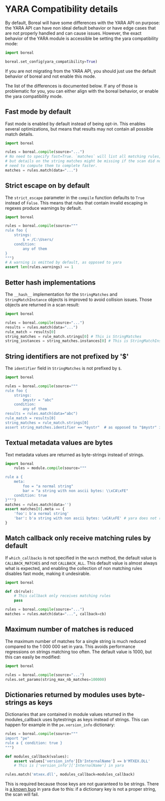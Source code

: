 # YARA Compatibility details

By default, Boreal will have some differences with the YARA API on purpose:
the YARA API can have non ideal default behavior or have edge cases that
are not properly handled and can cause issues. However, the exact behavior
of the YARA module is accessible be setting the yara compatibility mode:

```py
import boreal

boreal.set_config(yara_compatibility=True)
```

If you are not migrating from the YARA API, you should just use the
default behavior of boreal and not enable this mode.

The list of the differences is documented below. If any of those is problematic
for you, you can either align with the boreal behavior, or enable the
yara compatibility mode.

## Fast mode by default

Fast mode is enabled by default instead of being opt-in. This enables several
optimizations, but means that results may not contain all possible match details.

```py
import boreal

rules = boreal.compile(source="...")
# No need to specify fast=True. `matches` will list all matching rules,
# but details on the string matches might be missing if the scan did not
# need to compute them to complete faster.
matches = rules.match(data="...")
```

## Strict escape on by default

The `strict_escape` parameter in the `compile` function defaults to `True`
instead of `False`. This means that rules that contain invalid escaping
in regexes produce warnings by default.

```py
import boreal

rules = boreal.compile(source="""
rule foo {
    strings:
        $ = /C:\Users/
    condition:
        any of them
}
""")
# A warning is emitted by default, as opposed to yara
assert len(rules.warnings) == 1
```

## Better hash implementations

The `__hash__` implementation for the `StringMatches` and `StringMatchInstance`
objects is improved to avoid collision issues. Those objects are returned
in a scan result:

```py
import boreal

rules = boreal.compile(source="...")
results = rules.match(data="...")
rule_match = results[0]
string_matches = rule_match.strings[0] # This is StringMatches
string_instances = string_matches.instances[0] # This is StringMatchInstance
```

## String identifiers are not prefixed by '$'

The `identifier` field in `StringMatches` is not prefixed by `$`.

```py
import boreal

rules = boreal.compile(source="""
rule foo {
    strings:
        $mystr = "abc"
    condition:
        any of them
results = rules.match(data="abc")
rule_match = results[0]
string_matches = rule_match.strings[0]
assert string_matches.identifier == "mystr"  # as opposed to "$mystr" in yara
```

## Textual metadata values are bytes

Text metadata values are returned as byte-strings instead of strings.

```py
import boreal
    rules = module.compile(source="""

rule a {
    meta:
        foo = "a normal string"
        bar = "a string with non ascii bytes: \\xCA\xFE"
    condition: true
}""")
matches = rules.match(data='')
assert matches[0].meta == {
    'foo': b'a normal string'
    'bar': b'a string with non ascii bytes: \xCA\xFE' # yara does not return this properly
}
```

## Match callback only receive matching rules by default

If `which_callbacks` is not specified in the `match` method, the default value is
`CALLBACK_MATCHES` and not `CALLBACK_ALL`. This default value is almost always
what is expected, and enabling the collection of non matching rules disables
fast mode, making it undesirable.

```py
import boreal

def cb(rule):
    # This callback only receives matching rules
    pass

rules = boreal.compile(source="...")
matches = rules.match(data="...", callback=cb)
```

## Maximum number of matches is reduced

The maximum number of matches for a single string is much reduced
compared to the 1 000 000 set in yara. This avoids performance regressions
on strings matching too often. The default value is 1000, but this can easily
be modified:

```py
import boreal

rules = boreal.compile(source="...")
rules.set_params(string_max_nb_matches=100000)
```

## Dictionaries returned by modules uses byte-strings as keys

Dictionaries that are contained in module values returned in the modules_callback
uses bytestrings as keys instead of strings. This can happen for example in the
`pe.version_info` dictionary:

```py
rules = boreal.compile(source="""
import "pe"
rule a { condition: true }
""")

def modules_callback(values):
    assert values['version_info'][b'InternalName'] == b'MTXEX.DLL'
    # This is ['version_info']['InternalName'] in yara

rules.match('mtxex.dll', modules_callback=modules_callback)
```

This is required because those keys are not guaranteed to be strings.
There is [a known bug](https://github.com/VirusTotal/yara-python/issues/273) in
yara due to this: if a dictionary key is not a proper string, the scan will fail.
